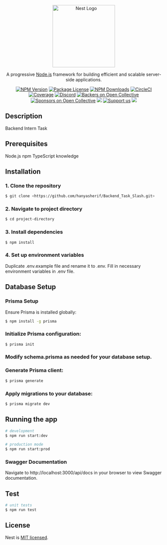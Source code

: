 <p align="center">
  <a href="http://nestjs.com/" target="blank"><img src="https://nestjs.com/img/logo-small.svg" width="200" alt="Nest Logo" /></a>
</p>

[circleci-image]: https://img.shields.io/circleci/build/github/nestjs/nest/master?token=abc123def456
[circleci-url]: https://circleci.com/gh/nestjs/nest

  <p align="center">A progressive <a href="http://nodejs.org" target="_blank">Node.js</a> framework for building efficient and scalable server-side applications.</p>
    <p align="center">
<a href="https://www.npmjs.com/~nestjscore" target="_blank"><img src="https://img.shields.io/npm/v/@nestjs/core.svg" alt="NPM Version" /></a>
<a href="https://www.npmjs.com/~nestjscore" target="_blank"><img src="https://img.shields.io/npm/l/@nestjs/core.svg" alt="Package License" /></a>
<a href="https://www.npmjs.com/~nestjscore" target="_blank"><img src="https://img.shields.io/npm/dm/@nestjs/common.svg" alt="NPM Downloads" /></a>
<a href="https://circleci.com/gh/nestjs/nest" target="_blank"><img src="https://img.shields.io/circleci/build/github/nestjs/nest/master" alt="CircleCI" /></a>
<a href="https://coveralls.io/github/nestjs/nest?branch=master" target="_blank"><img src="https://coveralls.io/repos/github/nestjs/nest/badge.svg?branch=master#9" alt="Coverage" /></a>
<a href="https://discord.gg/G7Qnnhy" target="_blank"><img src="https://img.shields.io/badge/discord-online-brightgreen.svg" alt="Discord"/></a>
<a href="https://opencollective.com/nest#backer" target="_blank"><img src="https://opencollective.com/nest/backers/badge.svg" alt="Backers on Open Collective" /></a>
<a href="https://opencollective.com/nest#sponsor" target="_blank"><img src="https://opencollective.com/nest/sponsors/badge.svg" alt="Sponsors on Open Collective" /></a>
  <a href="https://paypal.me/kamilmysliwiec" target="_blank"><img src="https://img.shields.io/badge/Donate-PayPal-ff3f59.svg"/></a>
    <a href="https://opencollective.com/nest#sponsor"  target="_blank"><img src="https://img.shields.io/badge/Support%20us-Open%20Collective-41B883.svg" alt="Support us"></a>
  <a href="https://twitter.com/nestframework" target="_blank"><img src="https://img.shields.io/twitter/follow/nestframework.svg?style=social&label=Follow"></a>
</p>

## Description

<!-- [Nest](https://github.com/nestjs/nest) framework TypeScript starter repository. -->
Backend Intern Task

## Prerequisites
Node.js
npm
TypeScript knowledge

## Installation

### 1. Clone the repository

```bash
$ git clone <https://github.com/hanyasherif/Backend_Task_Slash.git>
```

### 2. Navigate to project directory

```bash
$ cd project-directory
```

### 3. Install dependencies

```bash
$ npm install
```

### 4. Set up environment variables

Duplicate .env.example file and rename it to .env.
Fill in necessary environment variables in .env file.

## Database Setup

### Prisma Setup

Ensure Prisma is installed globally:

```bash
$ npm install -g prisma
```

### Initialize Prisma configuration:

```bash
$ prisma init
```

### Modify schema.prisma as needed for your database setup.

### Generate Prisma client:

```bash
$ prisma generate
```

### Apply migrations to your database:

```bash
$ prisma migrate dev
```

## Running the app

```bash
# development
$ npm run start:dev

# production mode
$ npm run start:prod
```

### Swagger Documentation
<!-- [Nest](https://github.com/nestjs/nest) framework TypeScript starter repository. -->

Navigate to http://localhost:3000/api/docs in your browser to view Swagger documentation.

## Test

```bash
# unit tests
$ npm run test
```

## License

Nest is [MIT licensed](LICENSE).
